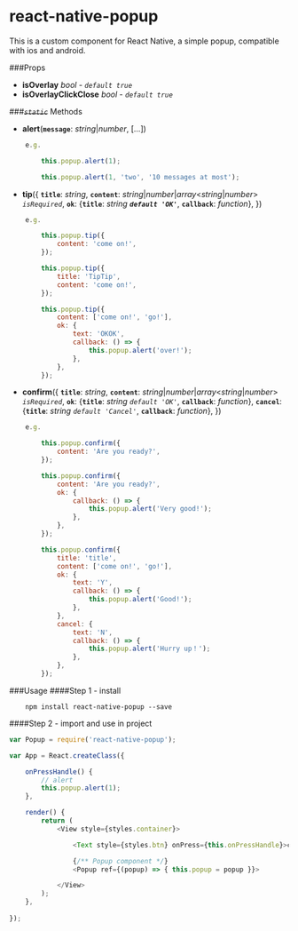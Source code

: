 # react-native-popup

This is a custom component for React Native, a simple popup, compatible with ios and android.

###Props
- <b>isOverlay</b> *bool* - *`default true`*
- <b>isOverlayClickClose</b> *bool* - *`default true`*

###~~*`static`*~~ Methods
- <b>alert</b>(<b>`message`</b>: *string*|*number*, [...]) 
```javascript
	e.g.

		this.popup.alert(1);

		this.popup.alert(1, 'two', '10 messages at most');
```
- <b>tip</b>({ <b>`title`</b>: *string*, <b>`content`</b>: *string*|*number*|*array*<*string*|*number*> *`isRequired`*, <b>`ok`</b>: {<b>`title`</b>: *string* <b>*`default 'OK'`*</b>, <b>`callback`</b>: *function*}, }) 
```javascript
	e.g.

		this.popup.tip({
			content: 'come on!',
		});

		this.popup.tip({
			title: 'TipTip',
			content: 'come on!',
		});

		this.popup.tip({
			content: ['come on!', 'go!'],
			ok: {
				text: 'OKOK',
				callback: () => {
					this.popup.alert('over!');
				},
			},
		});
```
- <b>confirm</b>({ <b>`title`</b>: *string*, <b>`content`</b>: *string*|*number*|*array*<*string*|*number*> *`isRequired`*, <b>`ok`</b>: {<b>`title`</b>: *string* *`default 'OK'`*, <b>`callback`</b>: *function*}, <b>`cancel`</b>: {<b>`title`</b>: *string* *`default 'Cancel'`*, <b>`callback`</b>: *function*}, }) 
```javascript
	e.g.

		this.popup.confirm({
			content: 'Are you ready?',
		});

		this.popup.confirm({
			content: 'Are you ready?',
			ok: {
				callback: () => {
					this.popup.alert('Very good!');
				},
			},
		});

		this.popup.confirm({
			title: 'title',
			content: ['come on!', 'go!'],
			ok: {
				text: 'Y',
				callback: () => {
					this.popup.alert('Good!');
				},
			},
			cancel: {
				text: 'N',
				callback: () => {
					this.popup.alert('Hurry up！');
				},
			},
		});
```

###Usage
####Step 1 - install

```
	npm install react-native-popup --save
```

####Step 2 - import and use in project

```javascript
var Popup = require('react-native-popup');

var App = React.createClass({

	onPressHandle() {
		// alert
		this.popup.alert(1);
	},

	render() {
		return (
			<View style={styles.container}>

				<Text style={styles.btn} onPress={this.onPressHandle}>click me !</Text>

				{/** Popup component */}
				<Popup ref={(popup) => { this.popup = popup }}>

			</View>
		);
	},
	
});
```